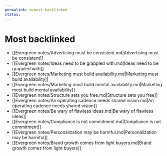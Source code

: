 ```yaml
---
permalink: m/most-backlinked
status: 
---
```

# Most backlinked

- [[Evergreen notes/Advertising must be consistent.md|Advertising must be consistent]]
- [[Evergreen notes/Ideas need to be grappled with.md|Ideas need to be grappled with]]
- [[Evergreen notes/Marketing must build availability.md|Marketing must build availability]]
- [[Evergreen notes/Marketing must build mental availability.md|Marketing must build mental availability]]
- [[Evergreen notes/Structure sets you free.md|Structure sets you free]]
- [[Evergreen notes/An operating cadence needs shared vision.md|An operating cadence needs shared vision]]
- [[Evergreen notes/Be wary of flawless ideas.md|Be wary of flawless ideas]]
- [[Evergreen notes/Compliance is not commitment.md|Compliance is not commitment]]
- [[Evergreen notes/Personalization may be harmful.md|Personalization may be harmful]]
- [[Evergreen notes/Brand growth comes from light buyers.md|Brand growth comes from light buyers]]
